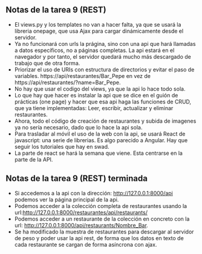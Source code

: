 ## Notas de la tarea 9 (REST)

* El views.py y los templates no van a hacer falta, ya que se usará la libreria onepage, que usa Ajax para cargar dinámicamente desde el servidor.
* Ya no funcionará con urls la prágina, sino con una api que hará llamadas a datos específicos, no a páginas completas. La api estará en el navegador y por tanto, el servidor quedará mucho más descargado de trabajo que de otra forma.
* Priorizar el uso de URIs con estructura de directorios y evitar el paso de variables. https://api/restaurantes/Bar_Pepe en vez de https://api/restaurantes/?name=Bar_Pepe.
* No hay que usar el codigo del views, ya que la api lo hace todo sola.
* Lo que hay que hacer es instalar la api que se dice en el guión de prácticas (one page) y hacer que esa api haga las funciones de CRUD, que ya tiene implementadas: Leer, escribir, actualizar y eliminar restaurantes.
* Ahora, todo el código de creación de restaurantes y subida de imagenes ya no sería necesario, dado que lo hace la api sola.
* Para trasladar al móvil el uso de la web con la api, se usará React de javascript: una serie de librerias. Es algo parecido a Angular. Hay que seguir los tutoriales que hay en swad.
* La parte de react se hará la semana que viene. Esta centrarse en la parte de la API.

## Notas de la tarea 9 (REST) terminada
* Si accedemos a la api con la dirección: http://127.0.0.1:8000/api podemos ver la página principal de la api.
* Podemos acceder a la colección completa de restaurantes usando la url:http://127.0.0.1:8000/restaurantes/api/restaurants/
* Podemos acceder a un restaurante de la colección en concreto con la url: http://127.0.0.1:8000/api/restaurants/Nombre_Bar.
* Se ha modificado la muestra de restaurantes para descargar al servidor de peso y poder usar la api rest, de forma
que los datos en texto de cada restaurante se cargan de forma asíncrona con ajax.
